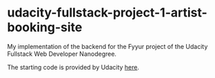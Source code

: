 # udacity-fullstack-project-1-artist-booking-site
My implementation of the backend for the Fyyur project of the Udacity Fullstack Web Developer Nanodegree.

The starting code is provided by Udacity [here](https://github.com/udacity/FSND/tree/master/projects/01_fyyur/starter_code).
